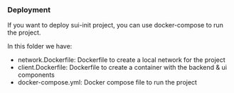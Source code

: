 ### Deployment
If you want to deploy sui-init project, you can use docker-compose to run the project. 

In this folder we have:
- network.Dockerfile: Dockerfile to create a local network for the project
- client.Dockerfile: Dockerfile to create a container with the backend & ui components
- docker-compose.yml: Docker compose file to run the project
